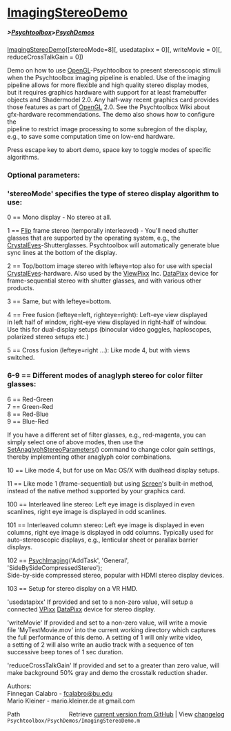# [ImagingStereoDemo](ImagingStereoDemo)
##### >[Psychtoolbox](Psychtoolbox)>[PsychDemos](PsychDemos)

[ImagingStereoDemo](ImagingStereoDemo)([stereoMode=8][, usedatapixx = 0][, writeMovie = 0][, reduceCrossTalkGain = 0])  
  
Demo on how to use [OpenGL](OpenGL)-Psychtoolbox to present stereoscopic stimuli  
when the Psychtoolbox imaging pipeline is enabled. Use of the imaging  
pipeline allows for more flexible and high quality stereo display modes,  
but it requires graphics hardware with support for at least framebuffer  
objects and Shadermodel 2.0. Any half-way recent graphics card provides  
those features as part of [OpenGL](OpenGL) 2.0. See the Psychtoolbox Wiki about  
gfx-hardware recommendations. The demo also shows how to configure the  
pipeline to restrict image processing to some subregion of the display,  
e.g., to save some computation time on low-end hardware.  
  
Press escape key to abort demo, space key to toggle modes of specific  
algorithms.  
  
### Optional parameters:  
  
### 'stereoMode' specifies the type of stereo display algorithm to use:  
  
0 == Mono display - No stereo at all.  
  
1 == [Flip](Flip) frame stereo (temporally interleaved) - You'll need shutter  
glasses that are supported by the operating system, e.g., the  
[CrystalEyes](CrystalEyes)-Shutterglasses. Psychtoolbox will automatically generate blue  
sync lines at the bottom of the display.  
  
2 == Top/bottom image stereo with lefteye=top also for use with special  
[CrystalEyes](CrystalEyes)-hardware. Also used by the [ViewPixx](ViewPixx) Inc. [DataPixx](DataPixx) device for  
frame-sequential stereo with shutter glasses, and with various other products.  
  
3 == Same, but with lefteye=bottom.  
  
4 == Free fusion (lefteye=left, righteye=right): Left-eye view displayed  
in left half of window, right-eye view displayed in right-half of window.  
Use this for dual-display setups (binocular video goggles, haploscopes,  
polarized stereo setups etc.)  
  
5 == Cross fusion (lefteye=right ...): Like mode 4, but with views  
switched.  
  
### 6-9 == Different modes of anaglyph stereo for color filter glasses:  
  
6 == Red-Green  
7 == Green-Red  
8 == Red-Blue  
9 == Blue-Red  
  
If you have a different set of filter glasses, e.g., red-magenta, you can  
simply select one of above modes, then use the  
[SetAnaglyphStereoParameters](SetAnaglyphStereoParameters)() command to change color gain settings,  
thereby implementing other anaglyph color combinations.  
  
10 == Like mode 4, but for use on Mac OS/X with dualhead display setups.  
  
11 == Like mode 1 (frame-sequential) but using [Screen](Screen)'s built-in method,  
instead of the native method supported by your graphics card.  
  
100 == Interleaved line stereo: Left eye image is displayed in even  
scanlines, right eye image is displayed in odd scanlines.  
  
101 == Interleaved column stereo: Left eye image is displayed in even  
columns, right eye image is displayed in odd columns. Typically used for  
auto-stereoscopic displays, e.g., lenticular sheet or parallax barrier  
displays.  
  
102 == [PsychImaging](PsychImaging)('AddTask', 'General', 'SideBySideCompressedStereo');  
Side-by-side compressed stereo, popular with HDMI stereo display devices.  
  
103 == Setup for stereo display on a VR HMD.  
  
'usedatapixx' If provided and set to a non-zero value, will setup a  
connected [VPixx](VPixx) [DataPixx](DataPixx) device for stereo display.  
  
'writeMovie' If provided and set to a non-zero value, will write a movie  
file 'MyTestMovie.mov' into the current working directory which captures  
the full performance of this demo. A setting of 1 will only write video,  
a setting of 2 will also write an audio track with a sequence of ten  
successive beep tones of 1 sec duration.  
  
'reduceCrossTalkGain' If provided and set to a greater than zero value, will  
make background 50% gray and demo the crosstalk reduction shader.  
  
Authors:  
Finnegan Calabro  - fcalabro@bu.edu  
Mario Kleiner  - mario.kleiner.de at gmail.com  
  




<div class="code_header" style="text-align:right;">
  <span style="float:left;">Path&nbsp;&nbsp;</span> <span class="counter">Retrieve <a href=
  "https://raw.github.com/Psychtoolbox-3/Psychtoolbox-3/beta/Psychtoolbox/PsychDemos/ImagingStereoDemo.m">current version from GitHub</a> | View <a href=
  "https://github.com/Psychtoolbox-3/Psychtoolbox-3/commits/beta/Psychtoolbox/PsychDemos/ImagingStereoDemo.m">changelog</a></span>
</div>
<div class="code">
  <code>Psychtoolbox/PsychDemos/ImagingStereoDemo.m</code>
</div>

